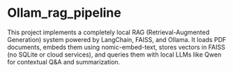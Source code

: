 # Ollam_rag_pipeline
This project implements a completely local RAG (Retrieval-Augmented Generation) system powered by LangChain, FAISS, and Ollama. It loads PDF documents, embeds them using nomic-embed-text, stores vectors in FAISS (no SQLite or cloud services), and queries them with local LLMs like Qwen for contextual Q&amp;A and summarization.
